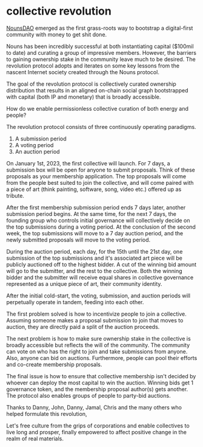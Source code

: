 # collective revolution

[NounsDAO](https://nouns.wtf/) emerged as the first grass-roots way to bootstrap a digital-first community with money to get shit done.  

Nouns has been incredibly successful at both instantiating capital ($100mil to date) and curating a group of impressive members. However, the barriers to gaining ownership stake in the community leave much to be desired. The revolution protocol adopts and iterates on some key lessons from the nascent Internet society created through the Nouns protocol. 

The goal of the revolution protocol is collectively curated ownership distribution that results in an aligned on-chain social graph bootstrapped with capital (both IP and monetary) that is broadly accessible.

How do we enable permissionless collective curation of both energy and people?

The revolution protocol consists of three continuously operating paradigms. 
1. A submission period
2. A voting period
3. An auction period

On January 1st, 2023, the first collective will launch. For 7 days, a submission box will be open for anyone to submit proposals. Think of these proposals as your membership application. The top proposals will come from the people best suited to join the collective, and will come paired with a piece of art (think painting, software, song, video etc.) offered up as tribute. 

After the first membership submission period ends 7 days later, another submission period begins. At the same time, for the next 7 days, the founding group who controls initial governance will collectively decide on the top submissions during a voting period. At the conclusion of the second week, the top submissions will move to a 7 day auction period, and the newly submitted proposals will move to the voting period. 

During the auction period, each day, for the 15th until the 21st day, one submission of the top submissions and it's associated art piece will be publicly auctioned off to the highest bidder. A cut of the winning bid amount will go to the submitter, and the rest to the collective. Both the winning bidder and the submitter will receive equal shares in collective governance represented as a unique piece of art, their community identity. 

After the initial cold-start, the voting, submission, and auction periods will perpetually operate in tandem, feeding into each other. 

The first problem solved is how to incentivize people to join a collective. Assuming someone makes a proposal submission to join that moves to auction, they are directly paid a split of the auction proceeds. 

The next problem is how to make sure ownership stake in the collective is broadly accessible but reflects the will of the community. The community can vote on who has the right to join and take submissions from anyone. Also, anyone can bid on auctions. Furthermore, people can pool their efforts and co-create membership proposals. 

The final issue is how to ensure that collective membership isn't decided by whoever can deploy the most capital to win the auction. Winning bids get 1 governance token, and the membership proposal author(s) gets another. The protocol also enables groups of people to party-bid auctions. 


Thanks to Danny, John, Danny, Jamal, Chris and the many others who helped formulate this revolution,

Let's free culture from the grips of corporations and enable collectives to live long and prosper, finally empowered to affect positive change in the realm of real materials. 


